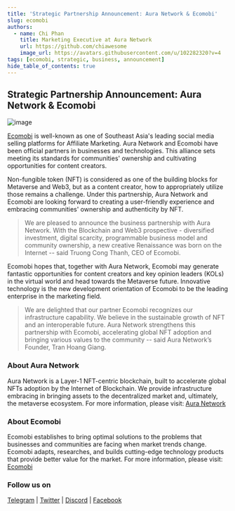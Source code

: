 ```yaml
---
title: 'Strategic Partnership Announcement: Aura Network & Ecomobi'
slug: ecomobi
authors:
  - name: Chi Phan
    title: Marketing Executive at Aura Network
    url: https://github.com/chiawesome
    image_url: https://avatars.githubusercontent.com/u/102282320?v=4
tags: [ecomobi, strategic, business, announcement]
hide_table_of_contents: true
---
```


## Strategic Partnership Announcement: Aura Network & Ecomobi

![image](/img/Ecomobi-facebook.png)

[Ecomobi](https://ecomobi.com/en/) is well-known as one of Southeast Asia's leading social media selling platforms for Affiliate Marketing. Aura Network and Ecomobi have been official partners in businesses and technologies. This alliance sets meeting its standards for communities' ownership and cultivating opportunities for content creators.

Non-fungible token (NFT) is considered as one of the building blocks for Metaverse and Web3, but as a content creator, how to appropriately utilize those remains a challenge. Under this partnership, Aura Network and Ecomobi are looking forward to creating a user-friendly experience and embracing communities' ownership and authenticity by NFT.

<!--truncate-->

>We are pleased to announce the business partnership with Aura Network. With the Blockchain and Web3 prospective - diversified investment, digital scarcity, programmable business model and community ownership, a new creative Renaissance was born on the Internet -- said Truong Cong Thanh, CEO of Ecomobi.

Ecomobi hopes that, together with Aura Network, Ecomobi may generate fantastic opportunities for content creators and key opinion leaders (KOLs) in the virtual world and head towards the Metaverse future. Innovative technology is the new development orientation of Ecomobi to be the leading enterprise in the marketing field.

>We are delighted that our partner Ecomobi recognizes our infrastructure capability. We believe in the sustainable growth of NFT and an interoperable future. Aura Network strengthens this partnership with Ecomobi, accelerating global NFT adoption and bringing various values to the community -- said Aura Network’s Founder, Tran Hoang Giang.

### About Aura Network

Aura Network is a Layer-1 NFT-centric blockchain, built to accelerate global NFTs adoption by the Internet of Blockchain. We provide infrastructure embracing in bringing assets to the decentralized market and, ultimately, the metaverse ecosystem. For more information, please visit: [Aura Network](https://aura.network/)

### About Ecomobi

Ecomobi establishes to bring optimal solutions to the problems that businesses and communities are facing when market trends change. Ecomobi adapts, researches, and builds cutting-edge technology products that provide better value for the market. For more information, please visit: [Ecomobi](https://ecomobi.com/en/)

### Follow us on

[Telegram](https://t.me/+zjYMBoLBslkwZjU1) | [Twitter](https://twitter.com/AuraNetworkHQ) | [Discord](https://discord.gg/sKsvpQTAzP) | [Facebook](https://facebook.com/AuraNetworkHQ/)
